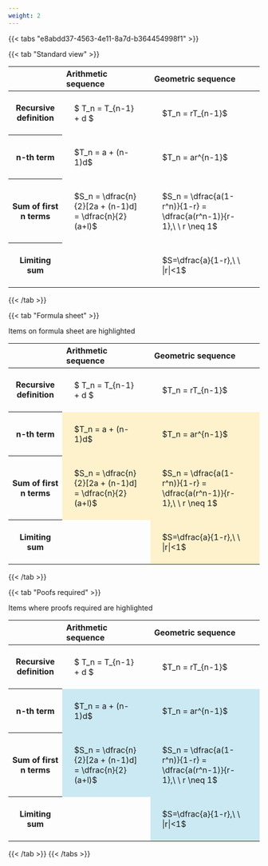 ```yaml
---
weight: 2
---
```


{{< tabs "e8abdd37-4563-4e11-8a7d-b364454998f1" >}}

{{< tab "Standard view" >}}

<style type="text/css">
#T_ed1eb th.col_heading {
  text-align: left;
  font-size: 1em;
}
#T_ed1eb td {
  text-align: left;
  font-size: 1em;
  padding: 1.5em;
}
</style>
<table id="T_ed1eb">
  <thead>
    <tr>
      <th class="blank level0" >&nbsp;</th>
      <th id="T_ed1eb_level0_col0" class="col_heading level0 col0" >Arithmetic sequence</th>
      <th id="T_ed1eb_level0_col1" class="col_heading level0 col1" >Geometric sequence</th>
    </tr>
  </thead>
  <tbody>
    <tr>
      <th id="T_ed1eb_level0_row0" class="row_heading level0 row0" >Recursive definition</th>
      <td id="T_ed1eb_row0_col0" class="data row0 col0" >$ T_n = T_{n-1} + d $</td>
      <td id="T_ed1eb_row0_col1" class="data row0 col1" >$T_n = rT_{n-1}$</td>
    </tr>
    <tr>
      <th id="T_ed1eb_level0_row1" class="row_heading level0 row1" >n-th term</th>
      <td id="T_ed1eb_row1_col0" class="data row1 col0" >$T_n = a + (n-1)d$</td>
      <td id="T_ed1eb_row1_col1" class="data row1 col1" >$T_n = ar^{n-1}$</td>
    </tr>
    <tr>
      <th id="T_ed1eb_level0_row2" class="row_heading level0 row2" >Sum of first n terms</th>
      <td id="T_ed1eb_row2_col0" class="data row2 col0" >$S_n = \dfrac{n}{2}[2a + (n-1)d] = \dfrac{n}{2}(a+l)$</td>
      <td id="T_ed1eb_row2_col1" class="data row2 col1" >$S_n = \dfrac{a(1-r^n)}{1-r} = \dfrac{a(r^n-1)}{r-1},\ \  r \neq 1$</td>
    </tr>
    <tr>
      <th id="T_ed1eb_level0_row3" class="row_heading level0 row3" >Limiting sum</th>
      <td id="T_ed1eb_row3_col0" class="data row3 col0" ></td>
      <td id="T_ed1eb_row3_col1" class="data row3 col1" >$S=\dfrac{a}{1-r},\ \ |r|<1$</td>
    </tr>
  </tbody>
</table>
{{< /tab >}}

{{< tab "Formula sheet" >}}

Items on formula sheet are highlighted 
<br>
<style type="text/css">
#T_011a6 th.col_heading {
  text-align: left;
  font-size: 1em;
}
#T_011a6 td {
  text-align: left;
  font-size: 1em;
  padding: 1.5em;
}
#T_011a6_row0_col0, #T_011a6_row0_col1, #T_011a6_row3_col0 {
  background-color: rgba(0,0,0,0);
}
#T_011a6_row1_col0, #T_011a6_row1_col1, #T_011a6_row2_col0, #T_011a6_row2_col1, #T_011a6_row3_col1 {
  background-color: rgba(255,194,10, 0.2);
}
</style>
<table id="T_011a6">
  <thead>
    <tr>
      <th class="blank level0" >&nbsp;</th>
      <th id="T_011a6_level0_col0" class="col_heading level0 col0" >Arithmetic sequence</th>
      <th id="T_011a6_level0_col1" class="col_heading level0 col1" >Geometric sequence</th>
    </tr>
  </thead>
  <tbody>
    <tr>
      <th id="T_011a6_level0_row0" class="row_heading level0 row0" >Recursive definition</th>
      <td id="T_011a6_row0_col0" class="data row0 col0" >$ T_n = T_{n-1} + d $</td>
      <td id="T_011a6_row0_col1" class="data row0 col1" >$T_n = rT_{n-1}$</td>
    </tr>
    <tr>
      <th id="T_011a6_level0_row1" class="row_heading level0 row1" >n-th term</th>
      <td id="T_011a6_row1_col0" class="data row1 col0" >$T_n = a + (n-1)d$</td>
      <td id="T_011a6_row1_col1" class="data row1 col1" >$T_n = ar^{n-1}$</td>
    </tr>
    <tr>
      <th id="T_011a6_level0_row2" class="row_heading level0 row2" >Sum of first n terms</th>
      <td id="T_011a6_row2_col0" class="data row2 col0" >$S_n = \dfrac{n}{2}[2a + (n-1)d] = \dfrac{n}{2}(a+l)$</td>
      <td id="T_011a6_row2_col1" class="data row2 col1" >$S_n = \dfrac{a(1-r^n)}{1-r} = \dfrac{a(r^n-1)}{r-1},\ \  r \neq 1$</td>
    </tr>
    <tr>
      <th id="T_011a6_level0_row3" class="row_heading level0 row3" >Limiting sum</th>
      <td id="T_011a6_row3_col0" class="data row3 col0" ></td>
      <td id="T_011a6_row3_col1" class="data row3 col1" >$S=\dfrac{a}{1-r},\ \ |r|<1$</td>
    </tr>
  </tbody>
</table>
{{< /tab >}}

{{< tab "Poofs required" >}}

Items where proofs required are highlighted 
<br>
<style type="text/css">
#T_73b2a th.col_heading {
  text-align: left;
  font-size: 1em;
}
#T_73b2a td {
  text-align: left;
  font-size: 1em;
  padding: 1.5em;
}
#T_73b2a_row0_col0, #T_73b2a_row0_col1, #T_73b2a_row3_col0 {
  background-color: rgba(0,0,0,0);
}
#T_73b2a_row1_col0, #T_73b2a_row1_col1, #T_73b2a_row2_col0, #T_73b2a_row2_col1, #T_73b2a_row3_col1 {
  background-color: rgba(0,150,200, 0.2);
}
</style>
<table id="T_73b2a">
  <thead>
    <tr>
      <th class="blank level0" >&nbsp;</th>
      <th id="T_73b2a_level0_col0" class="col_heading level0 col0" >Arithmetic sequence</th>
      <th id="T_73b2a_level0_col1" class="col_heading level0 col1" >Geometric sequence</th>
    </tr>
  </thead>
  <tbody>
    <tr>
      <th id="T_73b2a_level0_row0" class="row_heading level0 row0" >Recursive definition</th>
      <td id="T_73b2a_row0_col0" class="data row0 col0" >$ T_n = T_{n-1} + d $</td>
      <td id="T_73b2a_row0_col1" class="data row0 col1" >$T_n = rT_{n-1}$</td>
    </tr>
    <tr>
      <th id="T_73b2a_level0_row1" class="row_heading level0 row1" >n-th term</th>
      <td id="T_73b2a_row1_col0" class="data row1 col0" >$T_n = a + (n-1)d$</td>
      <td id="T_73b2a_row1_col1" class="data row1 col1" >$T_n = ar^{n-1}$</td>
    </tr>
    <tr>
      <th id="T_73b2a_level0_row2" class="row_heading level0 row2" >Sum of first n terms</th>
      <td id="T_73b2a_row2_col0" class="data row2 col0" >$S_n = \dfrac{n}{2}[2a + (n-1)d] = \dfrac{n}{2}(a+l)$</td>
      <td id="T_73b2a_row2_col1" class="data row2 col1" >$S_n = \dfrac{a(1-r^n)}{1-r} = \dfrac{a(r^n-1)}{r-1},\ \  r \neq 1$</td>
    </tr>
    <tr>
      <th id="T_73b2a_level0_row3" class="row_heading level0 row3" >Limiting sum</th>
      <td id="T_73b2a_row3_col0" class="data row3 col0" ></td>
      <td id="T_73b2a_row3_col1" class="data row3 col1" >$S=\dfrac{a}{1-r},\ \ |r|<1$</td>
    </tr>
  </tbody>
</table>
{{< /tab >}}
{{< /tabs >}}